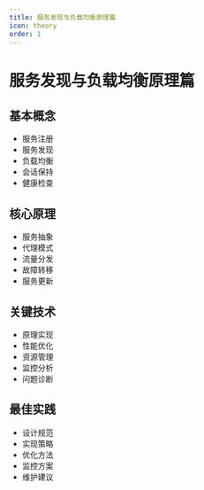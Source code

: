 ```yaml
---
title: 服务发现与负载均衡原理篇
icon: theory
order: 1
---
```


# 服务发现与负载均衡原理篇

## 基本概念
- 服务注册
- 服务发现
- 负载均衡
- 会话保持
- 健康检查

## 核心原理
- 服务抽象
- 代理模式
- 流量分发
- 故障转移
- 服务更新

## 关键技术
- 原理实现
- 性能优化
- 资源管理
- 监控分析
- 问题诊断

## 最佳实践
- 设计规范
- 实现策略
- 优化方法
- 监控方案
- 维护建议
